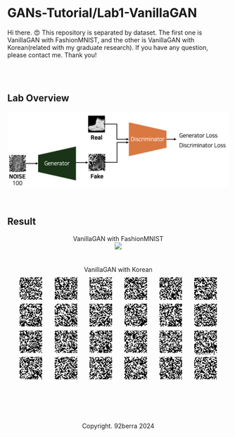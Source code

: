 # GANs-Tutorial/Lab1-VanillaGAN

Hi there. 😍 This repository is separated by dataset. The first one is VanillaGAN with FashionMNIST, and the other is VanillaGAN with Korean(related with my graduate research). If you have any question, please contact me. Thank you! <br/>

<br/>
<br/>

## Lab Overview

<div align='center'>
    <img src='../Figures/Lab1_overview_v2.png' width='700'/>
</div>

<br/>
<br/>

## Result



<div align='center'>
VanillaGAN with FashionMNIST <br/>
    <img src='../Figures/Lab1_result_sample.gif' width='500'/>
</div>
<br/>
<br/>



<div align='center'>
VanillaGAN with Korean <br/>
    <img src='../Figures/Lab1_sample_animation_Korean.gif' width='500'/>
</div>

<br/>
<br/>
<br/>
<br/>
<br/>

<div align='center'>
    Copyright. 92berra 2024
</div>


